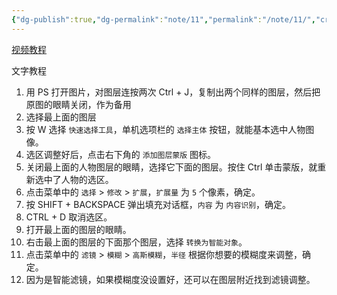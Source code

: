 ```yaml
---
{"dg-publish":true,"dg-permalink":"note/11","permalink":"/note/11/","created":"2024-06-17 00:27:20","updated":"2024-06-17 00:27:32"}
---
```


[视频教程](https://www.youtube.com/watch?v=y0bYVpkXfqE)

文字教程

1. 用 PS 打开图片，对图层连按两次 Ctrl + J，复制出两个同样的图层，然后把原图的眼睛关闭，作为备用
2. 选择最上面的图层
3. 按 W 选择 `快速选择工具`，单机选项栏的 `选择主体` 按钮，就能基本选中人物图像。
4. 选区调整好后，点击右下角的 `添加图层蒙版` 图标。
5. 关闭最上面的人物图层的眼睛，选择它下面的图层。按住 Ctrl 单击蒙版，就重新选中了人物的选区。
6. 点击菜单中的 `选择` > `修改` > `扩展`，`扩展量` 为 `5` 个像素，确定。
7. 按 SHIFT + BACKSPACE 弹出填充对话框，`内容` 为 `内容识别`，确定。
8. CTRL + D 取消选区。
9. 打开最上面的图层的眼睛。
10. 右击最上面的图层的下面那个图层，选择 `转换为智能对象`。
11. 点击菜单中的 `滤镜` > `模糊` > `高斯模糊`，`半径` 根据你想要的模糊度来调整，确定。
12. 因为是智能滤镜，如果模糊度没设置好，还可以在图层附近找到滤镜调整。